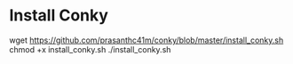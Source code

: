 # Install Conky

wget https://github.com/prasanthc41m/conky/blob/master/install_conky.sh
chmod +x install_conky.sh
./install_conky.sh
